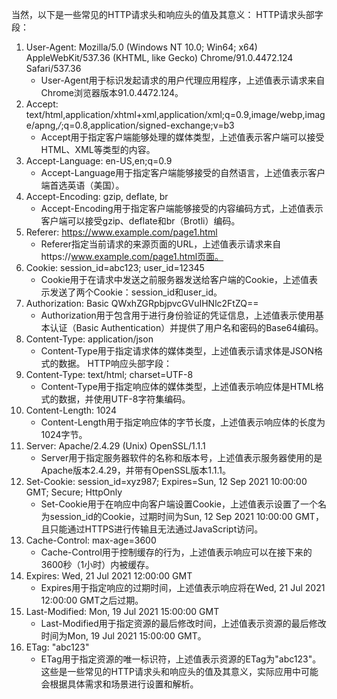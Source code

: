当然，以下是一些常见的HTTP请求头和响应头的值及其意义：
 HTTP请求头部字段：
1. User-Agent: Mozilla/5.0 (Windows NT 10.0; Win64; x64) AppleWebKit/537.36 (KHTML, like Gecko) Chrome/91.0.4472.124 Safari/537.36
   - User-Agent用于标识发起请求的用户代理应用程序，上述值表示请求来自Chrome浏览器版本91.0.4472.124。
2. Accept: text/html,application/xhtml+xml,application/xml;q=0.9,image/webp,image/apng,*/*;q=0.8,application/signed-exchange;v=b3
   - Accept用于指定客户端能够处理的媒体类型，上述值表示客户端可以接受HTML、XML等类型的内容。
3. Accept-Language: en-US,en;q=0.9
   - Accept-Language用于指定客户端能够接受的自然语言，上述值表示客户端首选英语（美国）。
4. Accept-Encoding: gzip, deflate, br
   - Accept-Encoding用于指定客户端能够接受的内容编码方式，上述值表示客户端可以接受gzip、deflate和br（Brotli）编码。
5. Referer: https://www.example.com/page1.html
   - Referer指定当前请求的来源页面的URL，上述值表示请求来自https://www.example.com/page1.html页面。
6. Cookie: session_id=abc123; user_id=12345
   - Cookie用于在请求中发送之前服务器发送给客户端的Cookie，上述值表示发送了两个Cookie：session_id和user_id。
7. Authorization: Basic QWxhZGRpbjpvcGVuIHNlc2FtZQ==
   - Authorization用于包含用于进行身份验证的凭证信息，上述值表示使用基本认证（Basic Authentication）并提供了用户名和密码的Base64编码。
8. Content-Type: application/json
   - Content-Type用于指定请求体的媒体类型，上述值表示请求体是JSON格式的数据。
 HTTP响应头部字段：
1. Content-Type: text/html; charset=UTF-8
   - Content-Type用于指定响应体的媒体类型，上述值表示响应体是HTML格式的数据，并使用UTF-8字符集编码。
2. Content-Length: 1024
   - Content-Length用于指定响应体的字节长度，上述值表示响应体的长度为1024字节。
3. Server: Apache/2.4.29 (Unix) OpenSSL/1.1.1
   - Server用于指定服务器软件的名称和版本号，上述值表示服务器使用的是Apache版本2.4.29，并带有OpenSSL版本1.1.1。
4. Set-Cookie: session_id=xyz987; Expires=Sun, 12 Sep 2021 10:00:00 GMT; Secure; HttpOnly
   - Set-Cookie用于在响应中向客户端设置Cookie，上述值表示设置了一个名为session_id的Cookie，过期时间为Sun, 12 Sep 2021 10:00:00 GMT，且只能通过HTTPS进行传输且无法通过JavaScript访问。
5. Cache-Control: max-age=3600
   - Cache-Control用于控制缓存的行为，上述值表示响应可以在接下来的3600秒（1小时）内被缓存。
6. Expires: Wed, 21 Jul 2021 12:00:00 GMT
   - Expires用于指定响应的过期时间，上述值表示响应将在Wed, 21 Jul 2021 12:00:00 GMT之后过期。
7. Last-Modified: Mon, 19 Jul 2021 15:00:00 GMT
   - Last-Modified用于指定资源的最后修改时间，上述值表示资源的最后修改时间为Mon, 19 Jul 2021 15:00:00 GMT。
8. ETag: "abc123"
   - ETag用于指定资源的唯一标识符，上述值表示资源的ETag为"abc123"。
 这些是一些常见的HTTP请求头和响应头的值及其意义，实际应用中可能会根据具体需求和场景进行设置和解析。